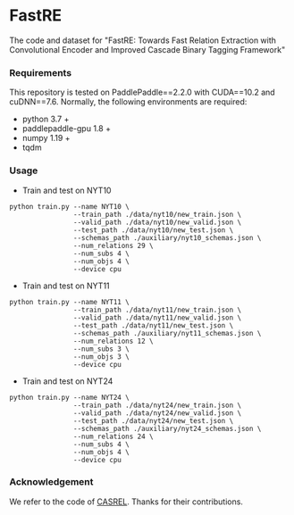 # FastRE
The code and dataset for "FastRE: Towards Fast Relation Extraction with Convolutional Encoder and Improved Cascade Binary Tagging Framework"

### Requirements
This repository is tested on PaddlePaddle==2.2.0 with CUDA==10.2 and cuDNN==7.6. Normally, the following environments are required:
- python 3.7 +
- paddlepaddle-gpu 1.8 +
- numpy 1.19 +
- tqdm

### Usage
- Train and test on NYT10
```
python train.py --name NYT10 \
                --train_path ./data/nyt10/new_train.json \
                --valid_path ./data/nyt10/new_valid.json \
                --test_path ./data/nyt10/new_test.json \
                --schemas_path ./auxiliary/nyt10_schemas.json \
                --num_relations 29 \
                --num_subs 4 \
                --num_objs 4 \
                --device cpu
```

- Train and test on NYT11
```
python train.py --name NYT11 \
                --train_path ./data/nyt11/new_train.json \
                --valid_path ./data/nyt11/new_valid.json \
                --test_path ./data/nyt11/new_test.json \
                --schemas_path ./auxiliary/nyt11_schemas.json \
                --num_relations 12 \
                --num_subs 3 \
                --num_objs 3 \
                --device cpu
```
- Train and test on NYT24
```
python train.py --name NYT24 \
                --train_path ./data/nyt24/new_train.json \
                --valid_path ./data/nyt24/new_valid.json \
                --test_path ./data/nyt24/new_test.json \
                --schemas_path ./auxiliary/nyt24_schemas.json \
                --num_relations 24 \
                --num_subs 4 \
                --num_objs 4 \
                --device cpu
```

### Acknowledgement
We refer to the code of [CASREL](https://github.com/weizhepei/CasRel). Thanks for their contributions.
